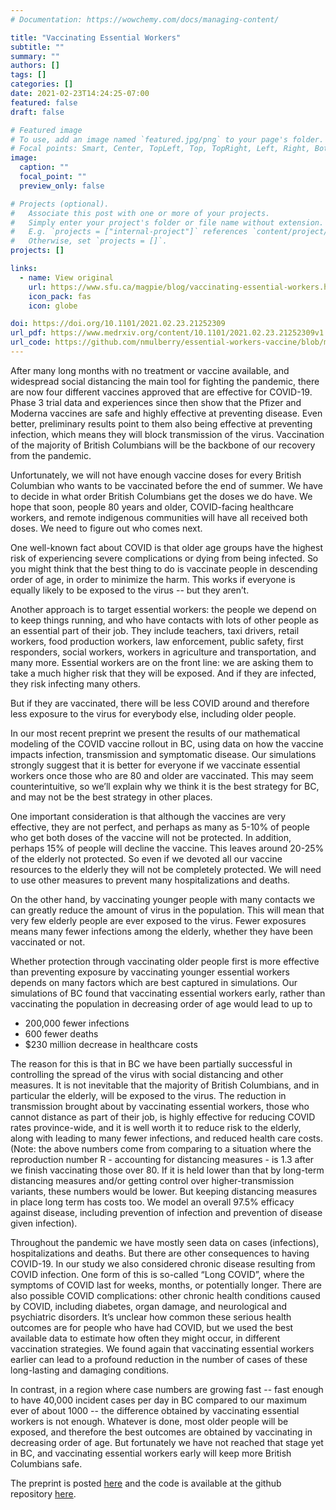 ```yaml
---
# Documentation: https://wowchemy.com/docs/managing-content/

title: "Vaccinating Essential Workers"
subtitle: ""
summary: ""
authors: []
tags: []
categories: []
date: 2021-02-23T14:24:25-07:00
featured: false
draft: false

# Featured image
# To use, add an image named `featured.jpg/png` to your page's folder.
# Focal points: Smart, Center, TopLeft, Top, TopRight, Left, Right, BottomLeft, Bottom, BottomRight.
image:
  caption: ""
  focal_point: ""
  preview_only: false

# Projects (optional).
#   Associate this post with one or more of your projects.
#   Simply enter your project's folder or file name without extension.
#   E.g. `projects = ["internal-project"]` references `content/project/deep-learning/index.md`.
#   Otherwise, set `projects = []`.
projects: []

links:
  - name: View original
    url: https://www.sfu.ca/magpie/blog/vaccinating-essential-workers.html
    icon_pack: fas
    icon: globe

doi: https://doi.org/10.1101/2021.02.23.21252309
url_pdf: https://www.medrxiv.org/content/10.1101/2021.02.23.21252309v1
url_code: https://github.com/nmulberry/essential-workers-vaccine/blob/main/README.md
---
```

After many long months with no treatment or vaccine available, and widespread
social distancing the main tool for fighting the pandemic, there are now four
different vaccines approved that are effective for COVID-19. Phase 3 trial data
and experiences since then show that the Pfizer and Moderna vaccines are safe
and highly effective at preventing disease. Even better, preliminary results
point to them also being effective at preventing infection, which means they
will block transmission of the virus. Vaccination of the majority of British
Columbians will be the backbone of our recovery from the pandemic.

Unfortunately, we will not have enough vaccine doses for every British
Columbian who wants to be vaccinated before the end of summer. We have to
decide in what order British Columbians get the doses we do have. We hope that
soon, people 80 years and older, COVID-facing healthcare workers, and remote
indigenous communities will have all received both doses. We need to figure out
who comes next. 

One well-known fact about COVID is that older age groups have the highest risk
of experiencing severe complications or dying from being infected. So you might
think that the best thing to do is vaccinate people in descending order of age,
in order to minimize the harm. This works if everyone is equally likely to be
exposed to the virus -- but they aren’t. 

Another approach is to target essential workers: the people we depend on to
keep things running, and who have contacts with lots of other people as an
essential part of their job. They include teachers, taxi drivers, retail
workers, food production workers, law enforcement, public safety, first
responders, social workers, workers in agriculture and transportation, and many
more. Essential workers are on the front line: we are asking them to take a
much higher risk that they will be exposed. And if they are infected, they risk
infecting many others. 

But if they are vaccinated, there will be less COVID around and therefore less
exposure to the virus for everybody else, including older people. 

In our most recent preprint we present the results of our mathematical modeling
of the COVID vaccine rollout in BC, using data on how the vaccine impacts
infection, transmission and symptomatic disease. Our simulations strongly
suggest that it is better for everyone if we vaccinate essential workers once
those who are 80 and older are vaccinated. This may seem counterintuitive, so
we’ll explain why we think it is the best strategy for BC, and may not be the
best strategy in other places.

One important consideration is that although the vaccines are very effective,
they are not perfect, and perhaps as many as 5-10% of people who get both doses
of the vaccine will not be protected. In addition, perhaps 15% of people will
decline the vaccine. This leaves around 20-25% of the elderly not protected. So
even if we devoted all our vaccine resources to the elderly they will not be
completely protected. We will need to use other measures to prevent many
hospitalizations and deaths. 

On the other hand, by vaccinating younger people with many contacts we can
greatly reduce the amount of virus in the population. This will mean that very
few elderly people are ever exposed to the virus. Fewer exposures means many
fewer infections among the elderly, whether they have been vaccinated or not.

Whether protection through vaccinating older people first is more effective
than preventing exposure by vaccinating younger essential workers depends on
many factors which are best captured in simulations. Our simulations of BC
found that vaccinating essential workers early, rather than vaccinating the
population in decreasing order of age would lead to up to

* 200,000 fewer infections
* 600 fewer deaths
* $230 million decrease in healthcare costs

The reason for this is that in BC we have been partially successful in
controlling the spread of the virus with social distancing and other measures.
It is not inevitable that the majority of British Columbians, and in particular
the elderly, will be exposed to the virus. The reduction in transmission
brought about by vaccinating essential workers, those who cannot distance as
part of their job, is highly effective for reducing COVID rates province-wide,
and it is well worth it to reduce risk to the elderly, along with leading to
many fewer infections, and reduced health care costs. (Note: the above numbers
come from comparing to a situation where the reproduction number R - accounting
for distancing measures - is 1.3 after we finish vaccinating those over 80. If
it is held lower than that by long-term distancing measures and/or getting
control over higher-transmission variants, these numbers would be lower. But
keeping distancing measures in place long term has costs too. We model an
overall 97.5% efficacy against disease, including prevention of infection and
prevention of disease given infection). 

Throughout the pandemic we have mostly seen data on cases (infections),
hospitalizations and deaths. But there are other consequences to having
COVID-19. In our study we also considered chronic disease resulting from COVID
infection. One form of this is so-called “Long COVID”, where the symptoms of
COVID last for weeks, months, or potentially longer. There are also possible
COVID complications: other chronic health conditions caused by COVID, including
diabetes, organ damage, and neurological and psychiatric disorders. It’s
unclear how common these serious health outcomes are for people who have had
COVID, but we used the best available data to estimate how often they might
occur, in different vaccination strategies. We found again that vaccinating
essential workers earlier can lead to a profound reduction in the number of
cases of these long-lasting and damaging conditions.

In contrast, in a region where case numbers are growing fast -- fast enough to
have 40,000 incident cases per day in BC compared to our maximum ever of about
1000 -- the difference obtained by vaccinating essential workers is not enough.
Whatever is done, most older people will be exposed, and therefore the best
outcomes are obtained by vaccinating in decreasing order of age. But
fortunately we have not reached that stage yet in BC, and vaccinating essential
workers early will keep more British Columbians safe.

The preprint is posted
[here](https://www.medrxiv.org/content/10.1101/2021.02.23.21252309v1) and the
code is available at the github repository
[here](https://github.com/nmulberry/essential-workers-vaccine/blob/main/README.md).
